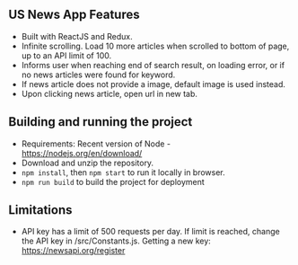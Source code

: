 
## US News App Features

- Built with ReactJS and Redux.
- Infinite scrolling. Load 10 more articles when scrolled to bottom of page, up to an API limit of 100.
- Informs user when reaching end of search result, on loading error, or if no news articles were found for keyword.
- If news article does not provide a image, default image is used instead.
- Upon clicking news article, open url in new tab.


## Building and running the project

- Requirements: Recent version of Node - https://nodejs.org/en/download/
- Download and unzip the repository.
- `npm install`, then `npm start` to run it locally in browser. 
- `npm run build` to build the project for deployment

## Limitations
- API key has a limit of 500 requests per day. If limit is reached, change the API key in /src/Constants.js. Getting a new key: https://newsapi.org/register